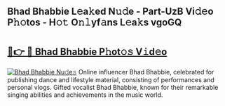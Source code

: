 ## Bhad Bhabbie L𝚎a𝚔ed N𝚞𝚍e - Part-UzB Vi𝚍𝚎o P𝚑𝚘tos - H𝚘𝚝 O𝚗𝚕yf𝚊ns L𝚎a𝚔s vgoGQ

# <h2><a href="http://kf7jjvy.oniu.top/?m=Bhad+Bhabbie">🔗👉 🔴 Bhad Bhabbie P𝚑ot𝚘𝚜 V𝚒d𝚎o</a></h2>

[![Bhad Bhabbie Nu𝚍e𝚜](https://i.imgur.com/0qMVB7G.gif)](http://kf7jjvy.oniu.top/?m=Bhad+Bhabbie)
Online influencer Bhad Bhabbie, celebrated for publishing dance and lifestyle material, consisting of performances and personal vlogs. Gifted vocalist Bhad Bhabbie, known for their remarkable singing abilities and achievements in the music world.  
